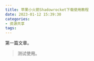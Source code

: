 ```yaml
---
title: 苹果小火箭Shadowrocket下载使用教程
date: 2023-01-12 15:39:30
categories:
- 资源共享
tags:
---
```


第一篇文章。

> 测试使用。

